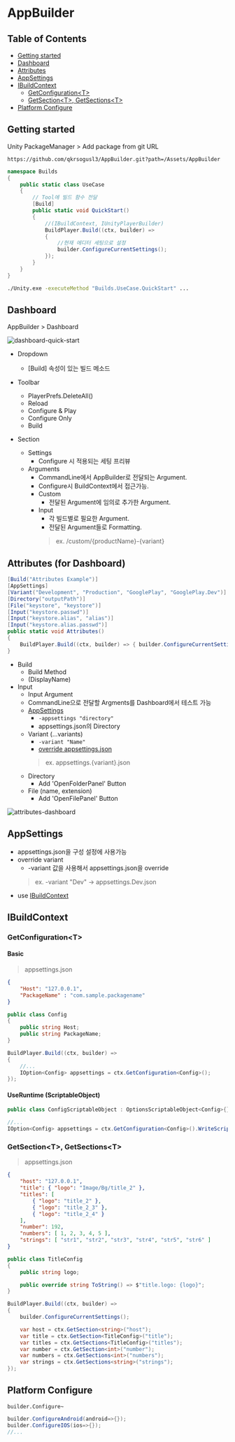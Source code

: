 AppBuilder
==

## Table of Contents

- [Getting started](#getting-started)
- [Dashboard](#dashboard)
- [Attributes](#attributes-for-dashboard)
- [AppSettings](#appsettings)
- [IBuildContext](#ibuildcontext)
  - [GetConfiguration\<T>](#getconfigurationt)
  - [GetSection\<T>, GetSections\<T>](#getsectiont-getsectionst)
- [Platform Configure](#platform-configure)
  

Getting started
---

Unity PackageManager > Add package from git URL

`https://github.com/qkrsogusl3/AppBuilder.git?path=/Assets/AppBuilder`

```csharp
namespace Builds
{
    public static class UseCase
    {
        // Tool에 빌드 함수 전달
        [Build]
        public static void QuickStart()
        {
            //(IBuildContext, IUnityPlayerBuilder)
            BuildPlayer.Build((ctx, builder) =>
            {
                //현재 에디터 세팅으로 설정
                builder.ConfigureCurrentSettings();
            });
        }
    }
}
```
```zsh
./Unity.exe -executeMethod "Builds.UseCase.QuickStart" ...
```

Dashboard
---
AppBuilder > Dashboard

![dashboard-quick-start](./Document/Image/dashboard-quick-start.png)

* Dropdown 
  * [Build] 속성이 있는 빌드 메소드

* Toolbar
  * PlayerPrefs.DeleteAll()
  * Reload
  * Configure & Play
  * Configure Only
  * Build

* Section
  * Settings
    - Configure 시 적용되는 세팅 프리뷰
  * Arguments
    - CommandLine에서 AppBuilder로 전달되는 Argument. 
    - Configure시 BuildContext에서 접근가능.
    - Custom
      - 전달된 Argument에 임의로 추가한 Argument.
    - Input
      - 각 빌드별로 필요한 Argument.
      - 전달된 Argument들로 Formatting.
      > ex. /custom/{productName}-{variant}  

Attributes (for Dashboard)
---

```csharp
[Build("Attributes Example")]
[AppSettings]
[Variant("Development", "Production", "GooglePlay", "GooglePlay.Dev")]
[Directory("outputPath")]
[File("keystore", "keystore")]
[Input("keystore.passwd")]
[Input("keystore.alias", "alias")]
[Input("keystore.alias.passwd")]
public static void Attributes()
{
    BuildPlayer.Build((ctx, builder) => { builder.ConfigureCurrentSettings(); });
}
```
* Build
  * Build Method
  * (DisplayName)
* Input
  * Input Argument
  * CommandLine으로 전달할 Argments를 Dashboard에서 테스트 가능  
  * [AppSettings](#appsettings)
    * `-appsettings "directory"`
    * appsettings.json의 Directory
  * Variant (...variants)
    * `-variant "Name"`
    * [override appsettings.json](#appsettings)
    > ex. appsettings.{variant}.json
  * Directory
    * Add 'OpenFolderPanel' Button
  * File (name, extension)
    * Add 'OpenFilePanel' Button

![attributes-dashboard](Document/Image/attributes-dashboard.png)

AppSettings
---
* appsettings.json을 구성 설정에 사용가능
* override variant
  * -variant 값을 사용해서 appsettings.json을 override
  > ex. -variant "Dev" -> appsettings.Dev.json
* use [IBuildContext](#ibuildcontext)


IBuildContext
---
### GetConfiguration\<T>

#### Basic
> appsettings.json
```json
{
    "Host": "127.0.0.1",
    "PackageName" : "com.sample.packagename"
}
```
```csharp
public class Config
{
    public string Host;
    public string PackageName;
}

BuildPlayer.Build((ctx, builder) =>
{
    //...
    IOption<Config> appsettings = ctx.GetConfiguration<Config>();
});

```
#### UseRuntime (ScriptableObject)
```csharp
public class ConfigScriptableObject : OptionsScriptableObject<Config>{}

//...
IOption<Config> appsettings = ctx.GetConfiguration<Config>().WriteScriptable("Resources/Path");
```

### GetSection\<T>, GetSections\<T>
> appsettings.json
```json
{
    "host": "127.0.0.1",
    "title": { "logo": "Image/Bg/title_2" },
    "titles": [
        { "logo": "title_2" },
        { "logo": "title_2_3" },
        { "logo": "title_2_4" }
    ],
    "number": 192,
    "numbers": [ 1, 2, 3, 4, 5 ],
    "strings": [ "str1", "str2", "str3", "str4", "str5", "str6" ]
}
```
```csharp
public class TitleConfig
{
    public string logo;

    public override string ToString() => $"title.logo: {logo}";
}

BuildPlayer.Build((ctx, builder) =>
{
    builder.ConfigureCurrentSettings();

    var host = ctx.GetSection<string>("host");
    var title = ctx.GetSection<TitleConfig>("title");
    var titles = ctx.GetSections<TitleConfig>("titles");
    var number = ctx.GetSection<int>("number");
    var numbers = ctx.GetSections<int>("numbers");
    var strings = ctx.GetSections<string>("strings");
});
```

Platform Configure
---
`builder.Configure~`
```csharp
builder.ConfigureAndroid(android=>{});
builder.ConfigureIOS(ios=>{});
//...
```
